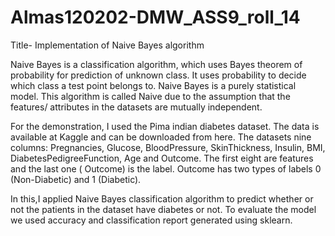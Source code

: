 # Almas120202-DMW_ASS9_roll_14
Title- Implementation of Naive Bayes algorithm

Naive Bayes is a classification algorithm, which uses Bayes theorem of probability for prediction of unknown class. It uses probability to decide which class a test point belongs to. Naive Bayes is a purely statistical model. This algorithm is called Naive due to the assumption that the features/ attributes in the datasets are mutually independent.

For the demonstration, I used the Pima indian diabetes dataset. The data is available at Kaggle and can be downloaded from here. The datasets nine columns: Pregnancies, Glucose, BloodPressure, SkinThickness, Insulin, BMI, DiabetesPedigreeFunction, Age and Outcome. The first eight are features and the last one ( Outcome) is the label. Outcome has two types of labels 0 (Non-Diabetic) and 1 (Diabetic).


In this,I applied Naive Bayes classification algorithm to predict whether or not the patients in the dataset have diabetes or not. To evaluate the model we used accuracy and classification report generated using sklearn.







